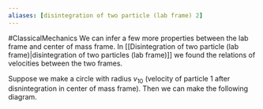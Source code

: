 ```yaml
---
aliases: [disintegration of two particle (lab frame) 2]
---
```

#ClassicalMechanics 
We can infer a few more properties between the lab frame and center of mass frame. In [[Disintegration of two particle (lab frame)|disintegration of two particles (lab frame)]] we found the relations of velocities between the two frames. 

Suppose we make a circle with radius $v_{10}$ (velocity of particle 1 after disnintegration in center of mass frame). Then we can make the following diagram. 